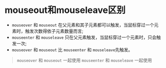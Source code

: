 # mouseout和mouseleave区别

* ```mouseover``` 和 ```mouseout``` 在父元素和其子元素都可以触发，当鼠标穿过一个元素时，触发次数得依子元素数量而言;
* ```mouseenter``` 和 ```mouseleave``` 只在父元素触发，当鼠标穿过一个元素时，只会触发一次;
* ```mouseover``` 和 ```mouseout``` 比 ```mouseenter``` 和 ```mouseleave```先触发。

> ```mouseover``` 和 ```mouseout``` 一起使用
> ```mouseenter``` 和 ```mouseleave``` 一起使用